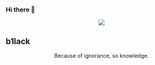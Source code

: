 ### Hi there 👋

<!--
**b1lack/b1lack** is a ✨ _special_ ✨ repository because its `README.md` (this file) appears on your GitHub profile.

Here are some ideas to get you started:

- 🔭 I’m currently working on ...
- 🌱 I’m currently learning ...
- 👯 I’m looking to collaborate on ...
- 🤔 I’m looking for help with ...
- 💬 Ask me about ...
- 📫 How to reach me: ...
- 😄 Pronouns: ...
- ⚡ Fun fact: ...
-->
<p align="center">
  <img wigth="140" src="https://avatars.githubusercontent.com/u/67159619?s=400&u=fcd5951e312d4ac346beafd850f404dbcb259956&v=4">
  <h2 align="cneter">b1lack</h2>
  <p align="center">Because of ignorance, so knowledge.</p>
</p>
